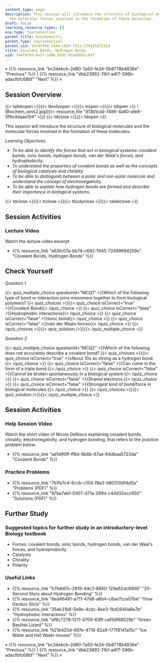```yaml
---
content_type: page
description: This session will introduce the structure of biological molecules and
  the molecular forces involved in the formation of these molecules.
draft: false
learning_resource_types: []
ocw_type: CourseSection
parent_title: Biochemistry
parent_type: CourseSection
parent_uid: 59c0ffb4-f444-c63f-f21a-576415d7231d
title: Covalent Bonds, Hydrogen Bonds
uid: 744f8f0d-6a1f-189b-b5d2-07ad8b5cc8f7
---
```

« {{% resource_link "bc34ebcb-2d80-7a50-fe34-0b8778b4836e" "Previous" %}} | {{% resource_link "dbb23892-11b1-a4f7-596b-adacfbfc68bf" "Next" %}} »

## Session Overview

{{< tableopen >}}{{< tbodyopen >}}{{< tropen >}}{{< tdopen >}}
!\[Biochem\_sess2.jpg\]({{< resource_file "d13b1cdd-7486-4a60-afe8-3f6c4daae104" >}})
{{< tdclose >}}{{< tdopen >}}

This session will introduce the structure of biological molecules and the molecular forces involved in the formation of these molecules.

*Learning Objectives*

- *To be able to identify the forces that act in biological systems: covalent bonds, ionic bonds, hydrogen bonds, van der Waal's forces, and hydrophobicity.*
- *To understand the properties of covalent bonds as well as the concepts of biological catalysts and chirality.*
- *To be able to distinguish between a polar and non-polar molecule and understand the concept of electronegativity.*
- *To be able to explain how hydrogen bonds are formed and describe their importance in biological systems.*

{{< tdclose >}}{{< trclose >}}{{< tbodyclose >}}{{< tableclose >}}

## Session Activities

### Lecture Video

Watch the lecture video excerpt

- {{% resource_link "a63fc07a-bb74-c682-f945-72499694259e" "Covalent Bonds, Hydrogen Bonds" %}}

## Check Yourself

Question 1

{{< quiz_multiple_choice questionId="MCQ1" >}}Which of the following type of bond or interaction joins monomers together to form biological polymers? {{< quiz_choices >}}{{< quiz_choice isCorrect="true" >}}Covalent Bond{{< /quiz_choice >}} {{< quiz_choice isCorrect="false" >}}Hydrophobic interactions{{< /quiz_choice >}} {{< quiz_choice isCorrect="false" >}}Ionic bond{{< /quiz_choice >}} {{< quiz_choice isCorrect="false" >}}van der Waals forces{{< /quiz_choice >}} {{< /quiz_choices >}}{{< quiz_solution />}}{{< /quiz_multiple_choice >}}

Question 2

{{< quiz_multiple_choice questionId="MCQ2" >}}Which of the following does not accurately describe a covalent bond? {{< quiz_choices >}}{{< quiz_choice isCorrect="true" >}}About 10x as strong as a hydrogen bond.{{< /quiz_choice >}} {{< quiz_choice isCorrect="false" >}}Can come in the form of a triple bond.{{< /quiz_choice >}} {{< quiz_choice isCorrect="false" >}}Cannot be broken spontaneously in a biological system.{{< /quiz_choice >}} {{< quiz_choice isCorrect="false" >}}Shared electrons.{{< /quiz_choice >}} {{< quiz_choice isCorrect="false" >}}Strongest kind of bond/force in biological molecules.{{< /quiz_choice >}} {{< /quiz_choices >}}{{< quiz_solution />}}{{< /quiz_multiple_choice >}}

## Session Activities

### Help Session Video

Watch the short video of Nicole DeNisco explaining covalent bonds, chirality, electronegativity, and hydrogen bonding, that refers to the practice problem below.

- {{% resource_link "ad1d90ff-ff6d-8b6b-67ae-64dbaa5723da" "Covalent Bonds" %}}

### Practice Problems

- {{% resource_link "7b1fe7c4-6ccb-c104-f8a3-080310d14d5a" "Problems (PDF)" %}}
- {{% resource_link "97be7ab1-0307-d71a-289d-c44d32ecc650" "Solutions (PDF)" %}}

## Further Study

### Suggested topics for further study in an introductory-level Biology textbook

- Forces: covalent bonds, ionic bonds, hydrogen bonds, van der Waal's forces, and hydrophobicity
- Catalysts
- Chirality
- Polarity

### Useful Links

- {{% resource_link "57feb67c-2919-4dc3-8850-129a62dc6906" "20-Second Story about Hydrogen Bonding" %}}
- {{% resource_link "6ed46481-a711-47d8-a6b4-c8ae7cce07be" "How Geckos Stick" %}}
- {{% resource_link "35eb31b6-5e9e-4cbc-8ee3-1bd2640a9e7b" "Hydrophobic Interactions" %}}
- {{% resource_link "ef9c7278-f211-4709-83ff-caf5df68529b" "Green Basilisk Lizard" %}}
- {{% resource_link "b21b420d-697e-4718-82a9-177f8141a15c" "Ice Water and Hot Water movies" %}}

« {{% resource_link "bc34ebcb-2d80-7a50-fe34-0b8778b4836e" "Previous" %}} | {{% resource_link "dbb23892-11b1-a4f7-596b-adacfbfc68bf" "Next" %}} »